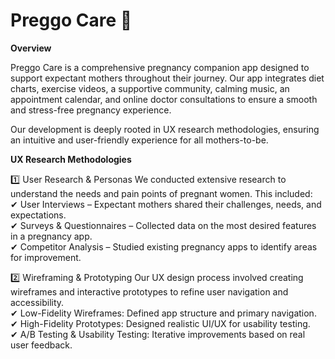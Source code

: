 # Preggo Care 🤰

**Overview**

Preggo Care is a comprehensive pregnancy companion app designed to support expectant mothers throughout their journey. Our app integrates diet charts, exercise videos, a supportive community, calming music, an appointment calendar, and online doctor consultations to ensure a smooth and stress-free pregnancy experience.

Our development is deeply rooted in UX research methodologies, ensuring an intuitive and user-friendly experience for all mothers-to-be.

**UX Research Methodologies**

1️⃣ User Research & Personas
  We conducted extensive research to understand the needs and pain points of pregnant women. This included:  
✔ User Interviews – Expectant mothers shared their challenges, needs, and expectations.   
✔ Surveys & Questionnaires – Collected data on the most desired features in a pregnancy app.   
✔ Competitor Analysis – Studied existing pregnancy apps to identify areas for improvement.  
    
2️⃣ Wireframing & Prototyping
  Our UX design process involved creating wireframes and interactive prototypes to refine user navigation and accessibility.  
✔ Low-Fidelity Wireframes: Defined app structure and primary navigation.  
✔ High-Fidelity Prototypes: Designed realistic UI/UX for usability testing.  
✔ A/B Testing & Usability Testing: Iterative improvements based on real user feedback.  

